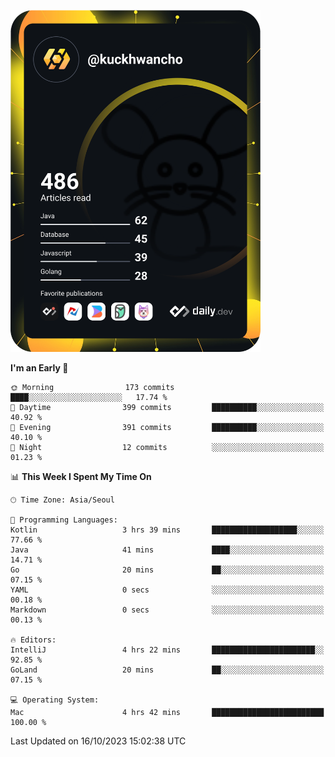 <a href="https://app.daily.dev/kuckhwancho"><img src="https://github.com/kuckjwi0928/kuckjwi0928/blob/master/devcard.svg" width="400" alt="Kuckjwi Devcard"/></a>

<!--START_SECTION:waka-->
**I'm an Early 🐤** 

```text
🌞 Morning                173 commits         ████░░░░░░░░░░░░░░░░░░░░░   17.74 % 
🌆 Daytime                399 commits         ██████████░░░░░░░░░░░░░░░   40.92 % 
🌃 Evening                391 commits         ██████████░░░░░░░░░░░░░░░   40.10 % 
🌙 Night                  12 commits          ░░░░░░░░░░░░░░░░░░░░░░░░░   01.23 % 
```


📊 **This Week I Spent My Time On** 

```text
🕑︎ Time Zone: Asia/Seoul

💬 Programming Languages: 
Kotlin                   3 hrs 39 mins       ███████████████████░░░░░░   77.66 % 
Java                     41 mins             ████░░░░░░░░░░░░░░░░░░░░░   14.71 % 
Go                       20 mins             ██░░░░░░░░░░░░░░░░░░░░░░░   07.15 % 
YAML                     0 secs              ░░░░░░░░░░░░░░░░░░░░░░░░░   00.18 % 
Markdown                 0 secs              ░░░░░░░░░░░░░░░░░░░░░░░░░   00.13 % 

🔥 Editors: 
IntelliJ                 4 hrs 22 mins       ███████████████████████░░   92.85 % 
GoLand                   20 mins             ██░░░░░░░░░░░░░░░░░░░░░░░   07.15 % 

💻 Operating System: 
Mac                      4 hrs 42 mins       █████████████████████████   100.00 % 
```


 Last Updated on 16/10/2023 15:02:38 UTC
<!--END_SECTION:waka-->
